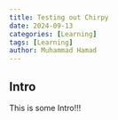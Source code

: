 ```yaml
---
title: Testing out Chirpy
date: 2024-09-13
categories: [Learning]
tags: [Learning]
author: Muhammad Hamad
---
```



## Intro
This is some Intro!!!
